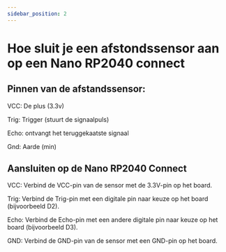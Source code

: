 ```yaml
---
sidebar_position: 2
---
```


# Hoe sluit je een afstondssensor aan op een Nano RP2040 connect

## Pinnen van de afstandssensor:

VCC: De plus (3.3v)

Trig: Trigger (stuurt de signaalpuls)

Echo: ontvangt het teruggekaatste signaal

Gnd: Aarde (min)

## Aansluiten op de Nano RP2040 Connect

VCC: Verbind de VCC-pin van de sensor met de 3.3V-pin op het board.

Trig: Verbind de Trig-pin met een digitale pin naar keuze op het board (bijvoorbeeld D2).

Echo: Verbind de Echo-pin met een andere digitale pin naar keuze op het board (bijvoorbeeld D3).

GND: Verbind de GND-pin van de sensor met een GND-pin op het board.
